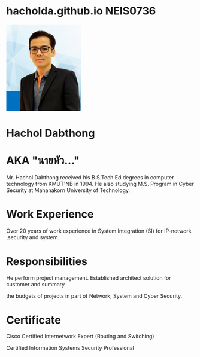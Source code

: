 # hacholda.github.io  NEIS0736
<img src="Chol3.jpg" style="width:200px;"/>

# Hachol  Dabthong

# AKA "นายหัว..."

Mr. Hachol Dabthong received his B.S.Tech.Ed degrees in computer technology from KMUT'NB in 1994.
He also studying M.S. Program in Cyber Security at Mahanakorn University of Technology.

# Work Experience
Over 20 years of work experience in System Integration (SI) for IP-network ,security and system.

# Responsibilities
He perform project management. Established architect solution for customer and summary

the budgets of projects in part of Network, System and Cyber Security.

# Certificate
Cisco Certified Internetwork Expert (Routing and Switching)  

Certified Information Systems Security Professional
